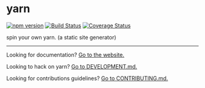 # yarn

[![npm version][npm-badge]][npm-url]
[![Build Status][travis-badge]][travis-url]
[![Coverage Status][coveralls-badge]][coveralls-url]

spin your own yarn.  (a static site generator)

---

Looking for documentation? [Go to the website.](http://yarnjs.github.io/)

Looking to hack on yarn? [Go to DEVELOPMENT.md.](DEVELOPMENT.md)

Looking for contributions guidelines? [Go to CONTRIBUTING.md.](CONTRIBUTING.md)

[npm-badge]: https://badge.fury.io/js/yarnjs.svg
[npm-url]: http://badge.fury.io/js/yarnjs
[travis-badge]: https://travis-ci.org/yarnjs/yarn.svg?branch=master
[travis-url]: https://travis-ci.org/yarnjs/yarn
[coveralls-badge]:https://coveralls.io/repos/yarnjs/yarn/badge.svg?branch=master&service=github
[coveralls-url]: https://coveralls.io/github/yarnjs/yarn?branch=master
